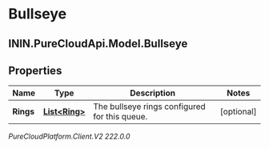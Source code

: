 # Bullseye

## ININ.PureCloudApi.Model.Bullseye

## Properties

|Name | Type | Description | Notes|
|------------ | ------------- | ------------- | -------------|
| **Rings** | [**List&lt;Ring&gt;**](Ring) | The bullseye rings configured for this queue. | [optional] |



_PureCloudPlatform.Client.V2 222.0.0_
